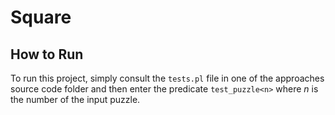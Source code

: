# Square

## How to Run

To run this project, simply consult the `tests.pl` file in one of the approaches source code folder and then enter the predicate `test_puzzle<n>` where *n* is the number of the input puzzle.
